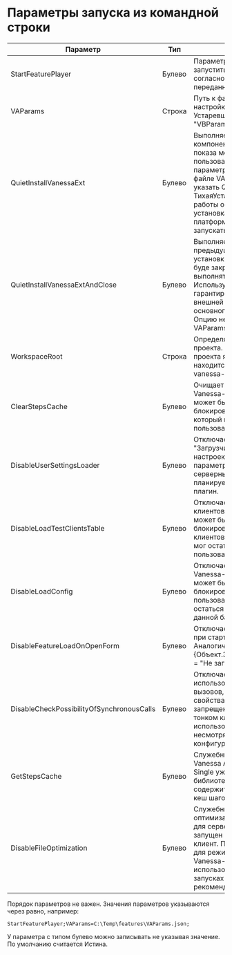 # Параметры запуска из командной строки

| Параметр | Тип | Описание |
|--|--|--|
| StartFeaturePlayer | Булево | Параметр означает, что нужно запустить тесты на выполнение, согласно параметрам переданным в VAParams.  |
| VAParams | Строка |Путь к файлу json с основными настройками Vanessa-Automation. Устаревшее значение параметра: "VBParams".|
| QuietInstallVanessaExt | Булево | Выполняет тихую установку компоненты VanessaExt, без показа модального диалога пользователю. Также этот параметр может быть передан в файле VAParams (возможно указать QuietInstallVanessaExt или ТихаяУстановкаVanessaExt). Для работы опуции необходима установка толстого клиента платформы и возможность запускать файловые базы. |
| QuietInstallVanessaExtAndClose | Булево | Выполняет тоже самое, что и предыдущая опция, но после установки компоненты сеанс 1С буде закрыт. Тесты при этом выполняться не будут. Используется для гарантированной установки внешней компоненты до запуска основного сеанса тестирования. Опцию нельзя передавать в файле VAParams. |
| WorkspaceRoot | Строка | Определяет путь к каталогу проекта. По умолчанию каталогом проекта являет каталог, в котором находится основная обработка vanessa-automation.epf |
| ClearStepsCache | Булево |  Очищает кеш шагов при запуске Vanessa-Automation. Параметр может быть полезен, чтобы блокировать загрузку кеша шагов, который мог остаться у данного пользователя в данной базе. |
| DisableUserSettingsLoader | Булево | Отключает работу плагина "Загрузчик пользовательских настроек". Использование параметра уменьшает количество серверных вызовов, если не планируется использовать даный плагин. |
| DisableLoadTestClientsTable | Булево | Отключает загрузку списка клиентов тестирования. Параметр может быть полезен, чтобы блокировать загрузку списка клиентов тестирования, который мог остаться у данного пользователя в данной базе. |
| DisableLoadConfig | Булево |  Отключает загрузку настроек Vanessa-Automation. Параметр может быть полезен, чтобы блокировать загрузку настроек пользователя, которые могли остаться у данного пользователя в данной базе. |
| DisableFeatureLoadOnOpenForm | Булево |  Отключает загрузку фича файла при старте Vanessa-Automation. Аналогично установке {Объект.ЗагрузкаФичПриОткрытии = "Не загружать"} |
| DisableCheckPossibilityOfSynchronousCalls | Булево |  Отключает проверку возможности использования синхронных вызовов, несмотря на то, что в свойствах конфигурации они явно запрещены. Это нужно, т.к. в тонком клиенте часто возможно использовать синхронные вызовы несмотря на настройки конфигурации. |
| GetStepsCache | Булево | Служебный. Нужен при сборке Vanessa Automation Single. Т.к. Single уже внутри содержит всю библиотеку шагов. И сразу же содержит в себе рассчитанный кеш шагов. |
| DisableFileOptimization | Булево |  Служебный. Отключает механизм оптимизации работы с файлами для серверных баз, когда сервер запущен на том же ПК, что и клиент. Параметр используется для режима самотестирования Vanessa-Automation и использовать его в реальных запусках тестов не рекомендуется. |


Порядок параметров не важен. Значения параметров указываются через равно, например:

    StartFeaturePlayer;VAParams=C:\Temp\features\VAParams.json;

У параметра с типом булево можно записывать не указывая значение. По умолчанию считается Истина.

